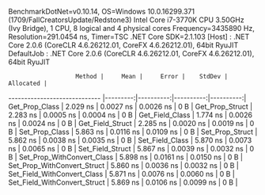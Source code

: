 
BenchmarkDotNet=v0.10.14, OS=Windows 10.0.16299.371 (1709/FallCreatorsUpdate/Redstone3)
Intel Core i7-3770K CPU 3.50GHz (Ivy Bridge), 1 CPU, 8 logical and 4 physical cores
Frequency=3435890 Hz, Resolution=291.0454 ns, Timer=TSC
.NET Core SDK=2.1.103
  [Host]     : .NET Core 2.0.6 (CoreCLR 4.6.26212.01, CoreFX 4.6.26212.01), 64bit RyuJIT
  DefaultJob : .NET Core 2.0.6 (CoreCLR 4.6.26212.01, CoreFX 4.6.26212.01), 64bit RyuJIT


                       Method |     Mean |     Error |    StdDev | Allocated |
----------------------------- |---------:|----------:|----------:|----------:|
               Get_Prop_Class | 2.029 ns | 0.0027 ns | 0.0026 ns |       0 B |
              Get_Prop_Struct | 2.283 ns | 0.0005 ns | 0.0004 ns |       0 B |
              Get_Field_Class | 1.774 ns | 0.0026 ns | 0.0024 ns |       0 B |
             Get_Field_Struct | 2.285 ns | 0.0020 ns | 0.0019 ns |       0 B |
               Set_Prop_Class | 5.863 ns | 0.0116 ns | 0.0109 ns |       0 B |
              Set_Prop_Struct | 5.862 ns | 0.0038 ns | 0.0035 ns |       0 B |
              Set_Field_Class | 5.870 ns | 0.0073 ns | 0.0065 ns |       0 B |
             Set_Field_Struct | 5.867 ns | 0.0039 ns | 0.0032 ns |       0 B |
   Set_Prop_WithConvert_Class | 5.898 ns | 0.0161 ns | 0.0150 ns |       0 B |
  Set_Prop_WithConvert_Struct | 5.860 ns | 0.0036 ns | 0.0032 ns |       0 B |
  Set_Field_WithConvert_Class | 5.871 ns | 0.0076 ns | 0.0060 ns |       0 B |
 Set_Field_WithConvert_Struct | 5.869 ns | 0.0106 ns | 0.0099 ns |       0 B |
